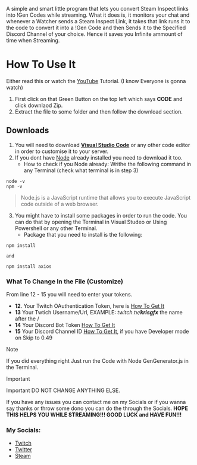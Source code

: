 A simple and smart little program that lets you convert Steam Inspect links into !Gen Codes while streaming.
What it does is, it monitors your chat and whenever a Watcher sends a Steam Inspect Link, it takes that link runs it to the code to convert it into a !Gen Code and then Sends it to the Specified Discord Channel of your choice.
Hence it saves you Infinite ammount of time when Streaming.

# How To Use It
Either read this or watch the [YouTube](https://www.youtube.com/watch?v=Gb9L_reRgjA&ab_channel=KrisGFX) Tutorial. (I know Everyone is gonna watch)
1. First click on that Green Button on the top left which says **CODE** and click downlaod Zip.
2. Extract the file to some folder and then follow the download section.

## Downloads
1. You will need to download **[Visual Studio Code](https://code.visualstudio.com/download)** or any other code editor in order to customise it to your server.
2. If you dont have [Node](https://nodejs.org/en) already installed you need to download it too.
    - How to check if you Node already: Writhe the following command in any Terminal (check what terminal is in step 3)
```
node -v
npm -v
```

>Node.js is a JavaScript runtime that allows you to execute JavaScript code outside of a web browser.

3. You might have to install some packages in order to run the code. You can do that by opening the Terminal in Visual Studeo or Using Powershell or any other Terminal.
    - Package that you need to install is the following:
```
npm install

and

npm install axios
```

### What To Change In the File (Customize)
From line 12 - 15 you will need to enter your tokens.
- **12**. Your Twitch OAuthentication Token, here is [How To Get It](https://www.youtube.com/watch?v=qgQcwIKSEeY&ab_channel=TheM3ss) 
- **13** Your Twtich Username/Url, EXAMPLE: _twitch.tv/**krisgfx**_ the name after the /
- **14** Your Discord Bot Token [How To Get It](https://www.youtube.com/watch?v=aI4OmIbkJH8&ab_channel=WomboTech) 
- **15** Your Discord Channel ID [How To Get It](https://www.youtube.com/watch?v=NLWtSHWKbAI&ab_channel=GaugingGadgets), if you have Developer mode on Skip to 0.49

> [!NOTE]
>If you did everything right Just run the Code with Node GenGenerator.js in the Terminal.

> [!IMPORTANT]
> Important DO NOT CHANGE ANYTHING ELSE.


If you have any issues you can contact me on my Socials or if you wanna say thanks or throw some dono you can do the through the Socials.
**HOPE THIS HELPS YOU WHILE STREAMING!!! GOOD LUCK and HAVE FUN!!!**
 
### My Socials:
- [Twitch](https://www.twitch.tv/krisgfx)
- [Twitter](https://twitter.com/KrisGfx)
- [Steam](https://steamcommunity.com/id/krisgfx)

